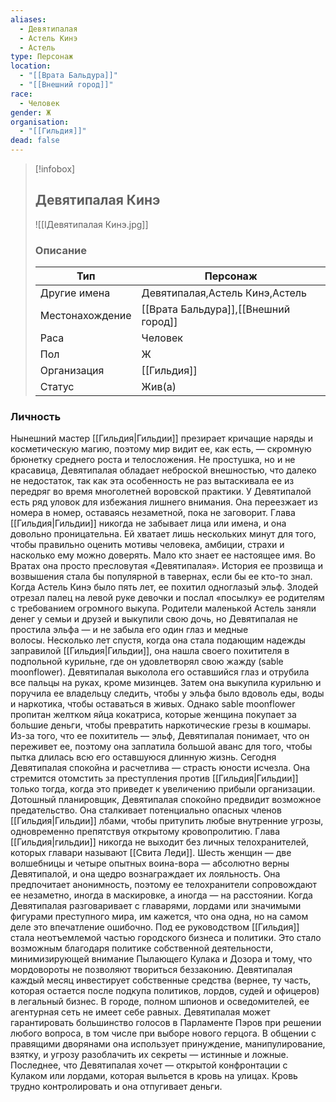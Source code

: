 ```yaml
---
aliases:
  - Девятипалая
  - Астель Кинэ
  - Астель
type: Персонаж
location:
  - "[[Врата Бальдура]]"
  - "[[Внешний город]]"
race:
  - Человек
gender: Ж
organisation:
  - "[[Гильдия]]"
dead: false
---
```


> [!infobox]
> 
> ## Девятипалая Кинэ
> 
> ![[IДевятипалая Кинэ.jpg]]
> 
> ### Описание
> 
> | Тип | Персонаж |
> | --- | --- |
> | Другие имена| Девятипалая,Астель Кинэ,Астель |
> | Местонахождение | [[Врата Бальдура]],[[Внешний город]] |
> | Раса | Человек |
> | Пол | Ж |
> | Организация | [[Гильдия]] |
> | Статус | Жив(а) |

### Личность
Нынешний мастер [[Гильдия|Гильдии]] презирает кричащие наряды и косметическую магию, поэтому мир видит ее, как есть, — скромную брюнетку среднего роста и телосложения. Не простушка, но и не красавица, Девятипалая обладает неброской внешностью, что далеко не недостаток, так как эта особенность не раз вытаскивала ее из передряг во время многолетней воровской практики. У Девятипалой есть ряд уловок для избежания лишнего внимания. Она переезжает из номера в номер, оставаясь незаметной, пока не заговорит. Глава [[Гильдия|Гильдии]] никогда не забывает лица или имена, и она довольно проницательна. Ей хватает лишь нескольких минут для того, чтобы правильно оценить мотивы человека, амбиции, страхи и насколько ему можно доверять. Мало кто знает ее настоящее имя. Во Вратах она просто пресловутая «Девятипалая». История ее прозвища и возвышения стала бы популярной в тавернах, если бы ее кто-то знал. Когда Астель Кинэ было пять лет, ее похитил одноглазый эльф. Злодей отрезал палец на левой руке девочки и послал «посылку» ее родителям с требованием огромного выкупа. Родители маленькой Астель заняли денег у семьи и друзей и выкупили свою дочь, но Девятипалая не простила эльфа — и не забыла его один глаз и медные волосы. Несколько лет спустя, когда она стала подающим надежды заправилой [[Гильдия|Гильдии]], она нашла своего похитителя в подпольной курильне, где он удовлетворял свою жажду (sable moonflower). Девятипалая выколола его оставшийся глаз и отрубила все пальцы на руках, кроме мизинцев. Затем она выкупила курильню и поручила ее владельцу следить, чтобы у эльфа было вдоволь еды, воды и наркотика, чтобы оставаться в живых. Однако sable moonflower пропитан желтком яйца кокатриса, которые женщина покупает за большие деньги, чтобы превратить наркотические грезы в кошмары. Из-за того, что ее похититель — эльф, Девятипалая понимает, что он переживет ее, поэтому она заплатила большой аванс для того, чтобы пытка длилась всю его оставшуюся длинную жизнь. Сегодня Девятипалая спокойна и расчетлива — страсть юности исчезла. Она стремится отомстить за преступления против [[Гильдия|Гильдии]] только тогда, когда это приведет к увеличению прибыли организации. Дотошный планировщик, Девятипалая спокойно предвидит возможное предательство. Она сталкивает потенциально опасных членов [[Гильдия|Гильдии]] лбами, чтобы притупить любые внутренние угрозы, одновременно препятствуя открытому кровопролитию. Глава [[Гильдия|гильдии]] никогда не выходит без личных телохранителей, которых главари называют [[Свита Леди]]. Шесть женщин — две волшебницы и четыре опытных воина-вора — абсолютно верны Девятипалой, и она щедро вознаграждает их лояльность. Она предпочитает анонимность, поэтому ее телохранители сопровождают ее незаметно, иногда в маскировке, а иногда — на расстоянии. Когда Девятипалая разговаривает с главарями, лордами или значимыми фигурами преступного мира, им кажется, что она одна, но на самом деле это впечатление ошибочно. Под ее руководством [[Гильдия]] стала неотъемлемой частью городского бизнеса и политики. Это стало возможным благодаря политике собственной деятельности, минимизирующей внимание Пылающего Кулака и Дозора и тому, что мордовороты не позволяют твориться беззаконию. Девятипалая каждый месяц инвестирует собственные средства (вернее, ту часть, которая остается после подкупа политиков, лордов, судей и офицеров) в легальный бизнес. В городе, полном шпионов и осведомителей, ее агентурная сеть не имеет себе равных. Девятипалая может гарантировать большинство голосов в Парламенте Пэров при решении любого вопроса, в том числе при выборе нового герцога. В общении с правящими дворянами она использует принуждение, манипулирование, взятку, и угрозу разоблачить их секреты — истинные и ложные. Последнее, что Девятипалая хочет — открытой конфронтации с Кулаком или лордами, которая выльется в кровь на улицах. Кровь трудно контролировать и она отпугивает деньги. 